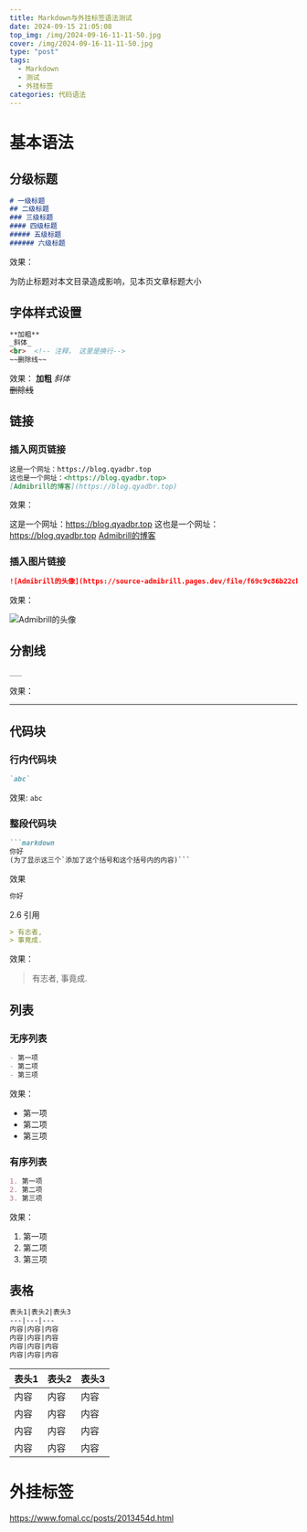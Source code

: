 ```yaml
---
title: Markdown与外挂标签语法测试
date: 2024-09-15 21:05:08
top_img: /img/2024-09-16-11-11-50.jpg
cover: /img/2024-09-16-11-11-50.jpg
type: "post"
tags: 
  - Markdown
  - 测试
  - 外挂标签
categories: 代码语法
---
```

# 基本语法

## 分级标题

```markdown
# 一级标题
## 二级标题
### 三级标题
#### 四级标题
##### 五级标题
###### 六级标题 
```

效果：

为防止标题对本文目录造成影响，见本页文章标题大小



## 字体样式设置

```markdown
**加粗**
_斜体_
<br>  <!-- 注释， 这里是换行-->
~~删除线~~
```
效果：
**加粗**
_斜体_
<br>  <!-- 注释， 这里是换行-->
~~删除线~~
 
## 链接
### 插入网页链接
```markdown
这是一个网址：https://blog.qyadbr.top
这也是一个网址：<https://blog.qyadbr.top>
[Admibrill的博客](https://blog.qyadbr.top)
```
效果：

这是一个网址：https://blog.qyadbr.top
这也是一个网址：<https://blog.qyadbr.top>
[Admibrill的博客](https://blog.qyadbr.top)

### 插入图片链接

```markdown
![Admibrill的头像](https://source-admibrill.pages.dev/file/f69c9c86b22cb90df18a1.png)
```
效果：

![Admibrill的头像](https://source-admibrill.pages.dev/file/f69c9c86b22cb90df18a1.png)
## 分割线
```markdown
___
```
效果：
___
## 代码块
### 行内代码块
```markdown
`abc`
```
效果:
`abc`

### 整段代码块

```markdown
```markdown
你好
(为了显示这三个`添加了这个括号和这个括号内的内容)```
```
效果
```markdown
你好
```
2.6 引用
```markdown
> 有志者,
> 事竟成.
```
效果：

> 有志者,
> 事竟成.


## 列表
### 无序列表
```markdown
- 第一项
- 第二项
- 第三项
```
效果：
- 第一项
- 第二项
- 第三项
### 有序列表
```markdown
1. 第一项
2. 第二项
3. 第三项
```
效果：
1. 第一项
2. 第二项
3. 第三项

## 表格

```markdown
表头1|表头2|表头3
---|---|---
内容|内容|内容
内容|内容|内容
内容|内容|内容
内容|内容|内容
```

表头1|表头2|表头3
---|---|---
内容|内容|内容
内容|内容|内容
内容|内容|内容
内容|内容|内容

# 外挂标签
<https://www.fomal.cc/posts/2013454d.html>